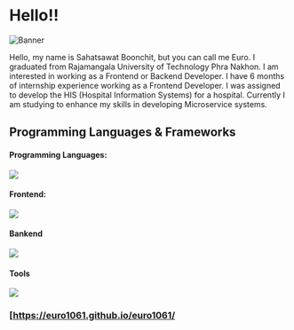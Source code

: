 # Hello!!

![Banner](https://res.cloudinary.com/dkknun8xu/image/upload/v1677669771/GITHUB/Screenshot_2023-03-01_182119_h1j6lm.png)

Hello, my name is Sahatsawat Boonchit, but you can call me Euro. I graduated from Rajamangala University of Technology Phra Nakhon. I am interested in working as a Frontend or Backend Developer. I have 6 months of internship experience working as a Frontend Developer. I was assigned to develop the HIS (Hospital Information Systems) for a hospital. Currently I am studying to enhance my skills in developing Microservice systems.

## Programming Languages & Frameworks

#### Programming Languages:

![](https://skillicons.dev/icons?i=python,go,js,ts,php)

#### Frontend:
![](https://skillicons.dev/icons?i=js,html,css,next,tailwind,bootstrap)

#### Bankend

![](https://skillicons.dev/icons?i=go,nodejs,nestjs,express,flask,mysql,postgres,sqlite)

#### Tools

![](https://skillicons.dev/icons?i=vscode,git,github,figma,postman,docker)

### [https://euro1061.github.io/euro1061/

